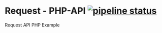 # Request - PHP-API [![pipeline status](https://gitlab.com/thoggs/request-php-api/badges/master/pipeline.svg)](https://gitlab.com/thoggs/request-php-api/-/commits/master)

Request API PHP Example